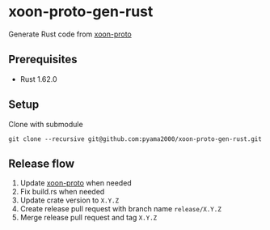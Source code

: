 # xoon-proto-gen-rust

Generate Rust code from [xoon-proto](https://github.com/pyama2000/xoon-proto)

## Prerequisites

- Rust 1.62.0

## Setup

Clone with submodule

```shell
git clone --recursive git@github.com:pyama2000/xoon-proto-gen-rust.git
```

## Release flow

1. Update [xoon-proto](https://github.com/pyama2000/xoon-proto) when needed
2. Fix build.rs when needed
3. Update crate version to `X.Y.Z`
4. Create release pull request with branch name `release/X.Y.Z`
5. Merge release pull request and tag `X.Y.Z`
